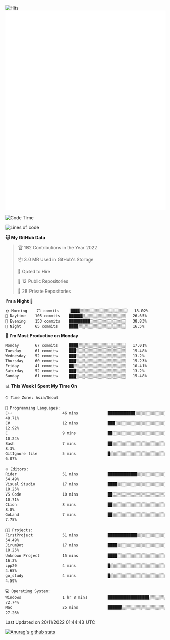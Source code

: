 ![Hits](https://hits.seeyoufarm.com/api/count/incr/badge.svg?url=https%3A%2F%2Fgithub.com%2Fkokose1234&count_bg=%2379C83D&title_bg=%23555555&icon=apple.svg&icon_color=%23E7E7E7&title=hits&edge_flat=false)
<br/>
![Metrics](https://github.com/kokose1234/kokose1234/blob/main/github-metrics.svg)

<!--START_SECTION:waka-->
![Code Time](http://img.shields.io/badge/Code%20Time-714%20hrs%2030%20mins-blue)

![Lines of code](https://img.shields.io/badge/From%20Hello%20World%20I%27ve%20Written-911%20Thousand%20lines%20of%20code-blue)

**🐱 My GitHub Data** 

> 🏆 182 Contributions in the Year 2022
 > 
> 📦 3.0 MB Used in GitHub's Storage 
 > 
> 💼 Opted to Hire
 > 
> 📜 12 Public Repositories 
 > 
> 🔑 28 Private Repositories  
 > 
**I'm a Night 🦉** 

```text
🌞 Morning    71 commits     ████░░░░░░░░░░░░░░░░░░░░░   18.02% 
🌆 Daytime    105 commits    ██████░░░░░░░░░░░░░░░░░░░   26.65% 
🌃 Evening    153 commits    █████████░░░░░░░░░░░░░░░░   38.83% 
🌙 Night      65 commits     ████░░░░░░░░░░░░░░░░░░░░░   16.5%

```
📅 **I'm Most Productive on Monday** 

```text
Monday       67 commits     ████░░░░░░░░░░░░░░░░░░░░░   17.01% 
Tuesday      61 commits     ███░░░░░░░░░░░░░░░░░░░░░░   15.48% 
Wednesday    52 commits     ███░░░░░░░░░░░░░░░░░░░░░░   13.2% 
Thursday     60 commits     ███░░░░░░░░░░░░░░░░░░░░░░   15.23% 
Friday       41 commits     ██░░░░░░░░░░░░░░░░░░░░░░░   10.41% 
Saturday     52 commits     ███░░░░░░░░░░░░░░░░░░░░░░   13.2% 
Sunday       61 commits     ███░░░░░░░░░░░░░░░░░░░░░░   15.48%

```


📊 **This Week I Spent My Time On** 

```text
⌚︎ Time Zone: Asia/Seoul

💬 Programming Languages: 
C++                      46 mins             ████████████░░░░░░░░░░░░░   48.71% 
C#                       12 mins             ███░░░░░░░░░░░░░░░░░░░░░░   12.92% 
C                        9 mins              ██░░░░░░░░░░░░░░░░░░░░░░░   10.24% 
Bash                     7 mins              ██░░░░░░░░░░░░░░░░░░░░░░░   8.3% 
GitIgnore file           5 mins              █░░░░░░░░░░░░░░░░░░░░░░░░   6.07%

🔥 Editors: 
Rider                    51 mins             █████████████░░░░░░░░░░░░   54.49% 
Visual Studio            17 mins             ████░░░░░░░░░░░░░░░░░░░░░   18.25% 
VS Code                  10 mins             ██░░░░░░░░░░░░░░░░░░░░░░░   10.71% 
CLion                    8 mins              ██░░░░░░░░░░░░░░░░░░░░░░░   8.8% 
GoLand                   7 mins              ██░░░░░░░░░░░░░░░░░░░░░░░   7.75%

🐱‍💻 Projects: 
FirstProject             51 mins             █████████████░░░░░░░░░░░░   54.49% 
JirumBot                 17 mins             ████░░░░░░░░░░░░░░░░░░░░░   18.25% 
Unknown Project          15 mins             ████░░░░░░░░░░░░░░░░░░░░░   16.3% 
cpp20                    4 mins              █░░░░░░░░░░░░░░░░░░░░░░░░   4.65% 
go_study                 4 mins              █░░░░░░░░░░░░░░░░░░░░░░░░   4.59%

💻 Operating System: 
Windows                  1 hr 8 mins         ██████████████████░░░░░░░   72.74% 
Mac                      25 mins             ██████░░░░░░░░░░░░░░░░░░░   27.26%

```


 Last Updated on 20/11/2022 01:44:43 UTC
<!--END_SECTION:waka-->

[![Anurag's github stats](https://github-readme-stats.vercel.app/api?username=kokose1234&theme=dracula)](https://github.com/anuraghazra/github-readme-stats)



	

